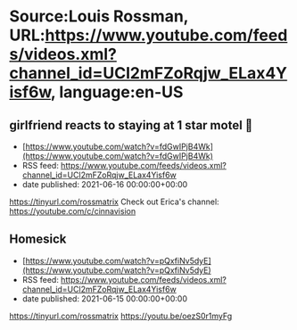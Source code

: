 # Source:Louis Rossman, URL:https://www.youtube.com/feeds/videos.xml?channel_id=UCl2mFZoRqjw_ELax4Yisf6w, language:en-US

## girlfriend reacts to staying at 1 star motel 🙂
 - [https://www.youtube.com/watch?v=fdGwIPjB4Wk](https://www.youtube.com/watch?v=fdGwIPjB4Wk)
 - RSS feed: https://www.youtube.com/feeds/videos.xml?channel_id=UCl2mFZoRqjw_ELax4Yisf6w
 - date published: 2021-06-16 00:00:00+00:00

https://tinyurl.com/rossmatrix
Check out Erica's channel: https://youtube.com/c/cinnavision

## Homesick
 - [https://www.youtube.com/watch?v=pQxfiNv5dyE](https://www.youtube.com/watch?v=pQxfiNv5dyE)
 - RSS feed: https://www.youtube.com/feeds/videos.xml?channel_id=UCl2mFZoRqjw_ELax4Yisf6w
 - date published: 2021-06-15 00:00:00+00:00

https://tinyurl.com/rossmatrix
https://youtu.be/oezS0r1myFg


